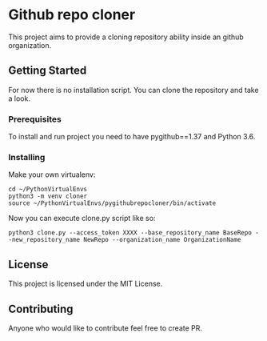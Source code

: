 # Github repo cloner

This project aims to provide a cloning repository ability inside an github organization.

## Getting Started

For now there is no installation script. You can clone the repository and take a look.

### Prerequisites

To install and run project you need to have pygithub==1.37 and Python 3.6.

### Installing

Make your own virtualenv:

```
cd ~/PythonVirtualEnvs
python3 -m venv cloner
source ~/PythonVirtualEnvs/pygithubrepocloner/bin/activate
```

Now you can execute clone.py script like so:
```
python3 clone.py --access_token XXXX --base_repository_name BaseRepo --new_repository_name NewRepo --organization_name OrganizationName
```

## License

This project is licensed under the MIT License.

## Contributing
Anyone who would like to contribute feel free to create PR.
